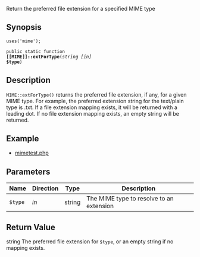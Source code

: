 Return the preferred file extension for a specified MIME type

## Synopsis

<code>uses('mime');</code>

<code>public static function <b>[[MIME]]::extForType</b>(<i>string</i> <i>[in]</i> <b>$type</b>)</code>

## Description

`MIME::extForType()` returns the preferred file extension, if any, for a
given MIME type. For example, the preferred extension string for the
text/plain type is .txt.
If a file extension mapping exists, it will be returned with a leading
dot. If no file extension mapping exists, an empty string will be
returned.

## Example

* [mimetest.php](http://github.com/nexgenta/eregansu/blob/master/mimetest.php)

## Parameters

<table>
  <thead>
    <tr>
      <th>Name</th>
      <th>Direction</th>
      <th>Type</th>
      <th>Description</th>
    </tr>
  </thead>
  <tbody>
    <tr>
      <td><code>$type</code>
      <td><i>in</i></td>
      <td>string</td>
      <td>
The MIME type to resolve to an extension
      </td>
    </tr>
  </tbody>
</table>

## Return Value

string The preferred file extension for `$type`, or an empty string if no mapping exists.

